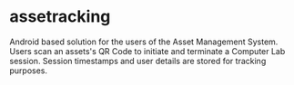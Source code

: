 # assetracking
Android based solution for the users of the Asset Management System. Users scan an assets's QR Code to initiate and terminate a Computer Lab session. Session timestamps and user details are stored for tracking purposes.
